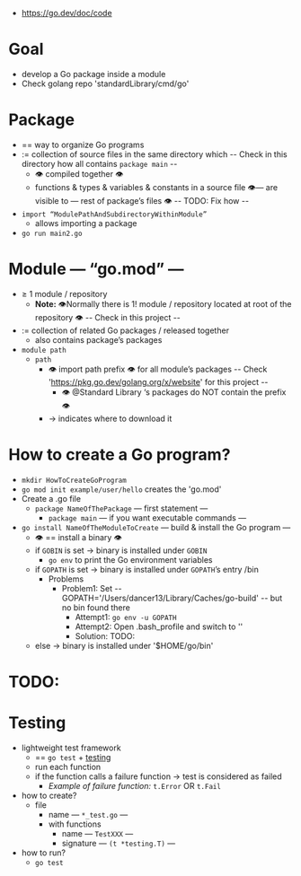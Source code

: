 * https://go.dev/doc/code

# Goal
* develop a Go package inside a module
* Check golang repo 'standardLibrary/cmd/go'

# Package
* == way to organize Go programs
* := collection of source files in the same directory which  -- Check in this directory how all contains `package main` --
  * 👁️ compiled together 👁️
  * functions & types & variables & constants in a source file 👁️— are visible to — rest of package’s files 👁️ -- TODO: Fix how --
* `import “ModulePathAndSubdirectoryWithinModule”` 
  * allows importing a package
* `go run main2.go`

# Module — “go.mod” —
* ≥ 1 module / repository
  * **Note:** 👁️Normally there is 1! module / repository located at root of the repository 👁️ -- Check in this project -- 
* := collection of related Go packages / released together
  * also contains package’s packages
* `module path`
  * `path`
    * 👁️ import path prefix 👁️ for all module’s packages -- Check 'https://pkg.go.dev/golang.org/x/website' for this project --
      * 👁️ @Standard Library ‘s packages do NOT contain the prefix 👁️
    * → indicates where to download it

# How to create a Go program?
* `mkdir HowToCreateGoProgram` 
* `go mod init example/user/hello` creates  the 'go.mod'
* Create a .go file
  * `package NameOfThePackage` — first statement —
    * `package main` — if you want executable commands —
* `go install NameOfTheModuleToCreate` — build & install the Go program — 
  * 👁️ == install a binary 👁️
  * if `GOBIN` is set → binary is installed under `GOBIN`
    * `go env` to print the Go environment variables
  * if `GOPATH` is set → binary is installed under `GOPATH`’s entry /bin
    * Problems
      * Problem1: Set -- GOPATH='/Users/dancer13/Library/Caches/go-build' -- but no bin found there
        * Attempt1: `go env -u GOPATH`
        * Attempt2: Open .bash_profile and switch to ''
        * Solution: TODO: 
  * else → binary is installed under '$HOME/go/bin'

# TODO:

# Testing
* lightweight test framework
  * == `go test` + [testing](https://pkg.go.dev/testing@go1.22.1)
  * run each function
  * if the function calls a failure function → test is considered as failed
    * *Example of failure function:* `t.Error` OR `t.Fail`
* how to create?
  * file
    * name —  `*_test.go` —
    * with functions
      * name — `TestXXX` —
      * signature — `(t *testing.T)` —
* how to run?
  * `go test`
